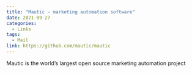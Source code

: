 ```yaml
---
title: "Mautic - marketing automation software"
date: 2021-09-27
categories:
  - Links
tags:
  - Mail
link: https://github.com/mautic/mautic
---
```


Mautic is the world’s largest open source marketing automation project
